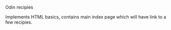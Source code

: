 Odin recipies

Implements HTML basics, contains main index page which will have link to a few recipies.
